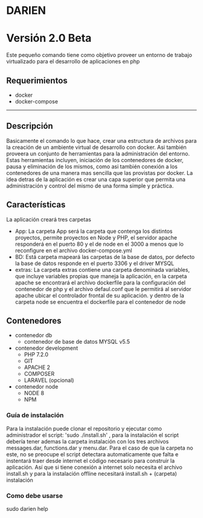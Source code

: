 # DARIEN
# Versión 2.0 Beta
Este pequeño comando tiene como objetivo proveer un entorno de trabajo virtualizado para el desarrollo de aplicaciones en php
<h2> Requerimientos </h2>
<ul>
  <li> docker </li>
  <li> docker-compose </li>
</ul>
<hr>
<h2>Descripción</h2>
<p>Basicamente el comando lo que hace, crear una estructura de archivos para la creación de un ambiente virtual de desarrollo con docker. Asi también proveera un conjunto de herramientas para la administración del entorno. Estas herramientas incluyen,  iniciación de los contenedores de docker, pausa y eliminación de los mismos, como asi también conexión a los contenedores de una manera mas sencilla que las provistas por docker. La idea detras de la aplicación es crear una capa superior que permita una administración y control del mismo de una forma simple y práctica.</p>
<h2>Características</h2>
  <p>La aplicación creará tres carpetas</p>
  <ul>
  <li>App: La carpeta App será la carpeta que contenga los distintos proyectos, permite proyectos en Node y PHP, el servidor apache responderá en el puerto 80 y el de node en el 3000 a menos que lo reconfigure en el archivo docker-compose.yml</li>
  <li>BD: Está carpeta mapeará las carpetas de la base de datos, por defecto la base de datos responde en el puerto 3306 y el driver MYSQL </li>
  <li>extras: La carpeta extras contiene una carpeta denominada variables, que incluye variables propias que maneja la aplicación, en la carpeta apache se encontrará el archivo dockerfile para la configuración del contenedor de php y el archivo defaul.conf que le permitirá al servidor apache ubicar el controlador frontal de su aplicación. y dentro de la carpeta node se encuentra el dockerfile para el contenedor de node</li>
 </ul>
<h2>Contenedores</h2>
<ul>
  <li>contenedor db 
    <ul>
      <li>contenedor de base de datos MYSQL v5.5</li>
    </ul>
  </li>
  <li> contenedor development
    <ul>
      <li>PHP 7.2.0</li>
      <li>GIT</li>
      <li>APACHE 2</li>
      <li>COMPOSER</li>
      <li>LARAVEL (opcional)</li>
    </ul>
  </li>
  <li> contenedor node
    <ul>
      <li>NODE 8</li>
      <li>NPM</li>
    </ul>
  </li>
</ul>

<h3>Guía de instalación</h3>
<p>Para la instalación puede clonar el repositorio y ejecutar como administrador el script: 'sudo ./install.sh' , para la instalación el script debería tener ademas la carpeta instalación con los tres archivos messages.dar, functions.dar y menu.dar. Para el caso de que la carpeta no este, no se preocupe el script detectara automaticamente que falta e instentará traer desde internet el código necesario para construir la aplicación. Así que si tiene conexión a internet solo necesita el archivo install.sh y para la instalación offline necesitará install.sh + (carpeta) instalación</p>

<h3>Como debe usarse</h3>
<p>sudo darien help</p>
